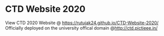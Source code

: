 # CTD Website 2020
View CTD 2020 Website @ https://rutujak24.github.io/CTD-Website-2020/
Officially deployed on the university offical domain @http://ctd.pictieee.in/
